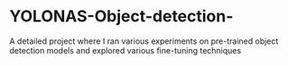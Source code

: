 # YOLONAS-Object-detection-
A detailed project where I ran various experiments on pre-trained object detection models and explored various fine-tuning techniques
